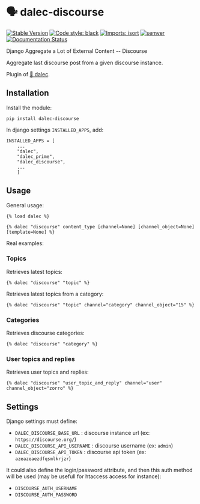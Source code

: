 # 🗣 dalec-discourse

[![Stable Version](https://img.shields.io/pypi/v/dalec-discourse?color=blue)](https://pypi.org/project/dalec-discourse/)
[![Code style: black](https://img.shields.io/badge/code%20style-black-000000.svg)](https://github.com/psf/black)
[![Imports: isort](https://img.shields.io/badge/%20imports-isort-%231674b1?style=flat&labelColor=ef8336)](https://pycqa.github.io/isort/)
[![semver](https://img.shields.io/badge/semver-2.0.0-green)](https://semver.org/)
[![Documentation Status](https://readthedocs.org/projects/dalec-discourse/badge/?version=latest)](https://dalec-discourse.readthedocs.io/en/latest/?badge=latest)


Django Aggregate a Lot of External Content -- Discourse

Aggregate last discourse post from a given discourse instance.

Plugin of [🤖 dalec](https://github.com/webu/dalec).

## Installation

Install the module:

```
pip install dalec-discourse
```

In django settings `INSTALLED_APPS`, add:

```
INSTALLED_APPS = [
    ...
    "dalec",
    "dalec_prime",
    "dalec_discourse",
    ...
    ]
```


## Usage

General usage:
```django
{% load dalec %}

{% dalec "discourse" content_type [channel=None] [channel_object=None] [template=None] %}
```

Real examples:

### Topics

Retrieves latest topics:
```django
{% dalec "discourse" "topic" %}
```

Retrieves latest topics from a category:
```django
{% dalec "discourse" "topic" channel="category" channel_object="15" %}
```

### Categories

Retrieves discourse categories:
```django
{% dalec "discourse" "category" %}
```

### User topics and replies

Retrieves user topics and replies:

```django
{% dalec "discourse" "user_topic_and_reply" channel="user" channel_object="zorro" %}
```


## Settings

Django settings must define:

  - `DALEC_DISCOURSE_BASE_URL` : discourse instance url (ex: `https://discourse.org/`)
  - `DALEC_DISCOURSE_API_USERNAME` : discourse username (ex: `admin`)
  - `DALEC_DISCOURSE_API_TOKEN` : discourse api token (ex: `azeazeaezdfqsmlkrjzr`)

It could also define the login/password attribute, and then this auth method will be used
(may be usefull for htaccess access for instance):

  - `DISCOURSE_AUTH_USERNAME`
  - `DISCOURSE_AUTH_PASSWORD`


